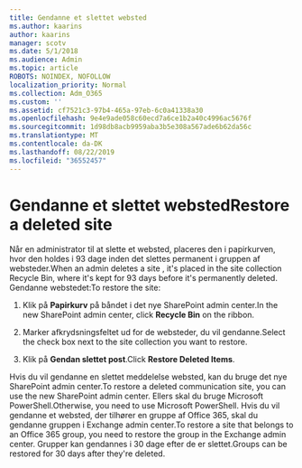 ```yaml
---
title: Gendanne et slettet websted
ms.author: kaarins
author: kaarins
manager: scotv
ms.date: 5/1/2018
ms.audience: Admin
ms.topic: article
ROBOTS: NOINDEX, NOFOLLOW
localization_priority: Normal
ms.collection: Adm_O365
ms.custom: ''
ms.assetid: cf7521c3-97b4-465a-97eb-6c0a41338a30
ms.openlocfilehash: 9e4e9ade058c60ecd7a6ce1b2a40c4996ac5676f
ms.sourcegitcommit: 1d98db8acb9959aba3b5e308a567ade6b62da56c
ms.translationtype: MT
ms.contentlocale: da-DK
ms.lasthandoff: 08/22/2019
ms.locfileid: "36552457"
---
```

# <a name="restore-a-deleted-site"></a><span data-ttu-id="7d6ee-102">Gendanne et slettet websted</span><span class="sxs-lookup"><span data-stu-id="7d6ee-102">Restore a deleted site</span></span>

<span data-ttu-id="7d6ee-103">Når en administrator til at slette et websted, placeres den i papirkurven, hvor den holdes i 93 dage inden det slettes permanent i gruppen af websteder.</span><span class="sxs-lookup"><span data-stu-id="7d6ee-103">When an admin deletes a site , it's placed in the site collection Recycle Bin, where it's kept for 93 days before it's permanently deleted.</span></span> <span data-ttu-id="7d6ee-104">Gendanne webstedet:</span><span class="sxs-lookup"><span data-stu-id="7d6ee-104">To restore the site:</span></span>
  
1. <span data-ttu-id="7d6ee-105">Klik på **Papirkurv** på båndet i det nye SharePoint admin center.</span><span class="sxs-lookup"><span data-stu-id="7d6ee-105">In the new SharePoint admin center, click **Recycle Bin** on the ribbon.</span></span> 
    
2. <span data-ttu-id="7d6ee-106">Marker afkrydsningsfeltet ud for de websteder, du vil gendanne.</span><span class="sxs-lookup"><span data-stu-id="7d6ee-106">Select the check box next to the site collection you want to restore.</span></span>
    
3. <span data-ttu-id="7d6ee-107">Klik på **Gendan slettet post**.</span><span class="sxs-lookup"><span data-stu-id="7d6ee-107">Click **Restore Deleted Items**.</span></span>
    
<span data-ttu-id="7d6ee-108">Hvis du vil gendanne en slettet meddelelse websted, kan du bruge det nye SharePoint admin center.</span><span class="sxs-lookup"><span data-stu-id="7d6ee-108">To restore a deleted communication site, you can use the new SharePoint admin center.</span></span> <span data-ttu-id="7d6ee-109">Ellers skal du bruge Microsoft PowerShell.</span><span class="sxs-lookup"><span data-stu-id="7d6ee-109">Otherwise, you need to use Microsoft PowerShell.</span></span> <span data-ttu-id="7d6ee-110">Hvis du vil gendanne et websted, der tilhører en gruppe af Office 365, skal du gendanne gruppen i Exchange admin center.</span><span class="sxs-lookup"><span data-stu-id="7d6ee-110">To restore a site that belongs to an Office 365 group, you need to restore the group in the Exchange admin center.</span></span> <span data-ttu-id="7d6ee-111">Grupper kan gendannes i 30 dage efter de er slettet.</span><span class="sxs-lookup"><span data-stu-id="7d6ee-111">Groups can be restored for 30 days after they're deleted.</span></span>
  

